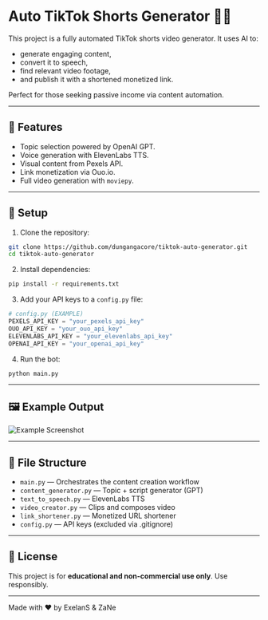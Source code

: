 # Auto TikTok Shorts Generator 🎥🤖

This project is a fully automated TikTok shorts video generator. It uses AI to:
- generate engaging content,
- convert it to speech,
- find relevant video footage,
- and publish it with a shortened monetized link.

Perfect for those seeking passive income via content automation.

---

## 🧠 Features

- Topic selection powered by OpenAI GPT.
- Voice generation with ElevenLabs TTS.
- Visual content from Pexels API.
- Link monetization via Ouo.io.
- Full video generation with `moviepy`.

---

## 🚀 Setup

1. Clone the repository:
```bash
git clone https://github.com/dungangacore/tiktok-auto-generator.git
cd tiktok-auto-generator
```

2. Install dependencies:
```bash
pip install -r requirements.txt
```

3. Add your API keys to a `config.py` file:
```python
# config.py (EXAMPLE)
PEXELS_API_KEY = "your_pexels_api_key"
OUO_API_KEY = "your_ouo_api_key"
ELEVENLABS_API_KEY = "your_elevenlabs_api_key"
OPENAI_API_KEY = "your_openai_api_key"
```

4. Run the bot:
```bash
python main.py
```

---

## 🖼️ Example Output

![Example Screenshot](https://placehold.co/600x400?text=Sample+TikTok+Video)

---

## 📁 File Structure

- `main.py` — Orchestrates the content creation workflow
- `content_generator.py` — Topic + script generator (GPT)
- `text_to_speech.py` — ElevenLabs TTS
- `video_creator.py` — Clips and composes video
- `link_shortener.py` — Monetized URL shortener
- `config.py` — API keys (excluded via .gitignore)

---

## 📄 License

This project is for **educational and non-commercial use only**. Use responsibly.

---

Made with ❤️ by ExelanS & ZaNe
